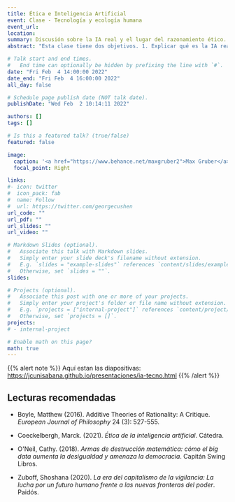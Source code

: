 ```yaml
---
title: Ética e Inteligencia Artificial
event: Clase - Tecnología y ecología humana
event_url: 
location: 
summary: Discusión sobre la IA real y el lugar del razonamiento ético.
abstract: "Esta clase tiene dos objetivos. 1. Explicar qué es la IA real para distinguirla de los casos de ciencia ficción. 2) Enseñar algunos de los retos éticos específicos de la IA real a través de casos concretos. Esto se logrará por medio de una discusión de las posibles formas de entender los proyectos de IA y del reto específico que presentan los sesgos en IA."

# Talk start and end times.
#   End time can optionally be hidden by prefixing the line with `#`.
date: "Fri Feb  4 14:00:00 2022"
date_end: "Fri Feb  4 16:00:00 2022"
all_day: false

# Schedule page publish date (NOT talk date).
publishDate: "Wed Feb  2 10:14:11 2022"

authors: []
tags: []

# Is this a featured talk? (true/false)
featured: false

image:
  caption: '<a href="https://www.behance.net/maxgruber2">Max Gruber</a> / <a href="https://www.betterimagesofai.org">Better Images of AI</a> / Banana / Plant / Flask / <a href="https://creativecommons.org/licenses/by/4.0/">Licenced by CC-BY 4.0</a>'
  focal_point: Right

links:
#- icon: twitter
#  icon_pack: fab
#  name: Follow
#  url: https://twitter.com/georgecushen
url_code: ""
url_pdf: ""
url_slides: ""
url_video: ""

# Markdown Slides (optional).
#   Associate this talk with Markdown slides.
#   Simply enter your slide deck's filename without extension.
#   E.g. `slides = "example-slides"` references `content/slides/example-slides.md`.
#   Otherwise, set `slides = ""`.
slides: 

# Projects (optional).
#   Associate this post with one or more of your projects.
#   Simply enter your project's folder or file name without extension.
#   E.g. `projects = ["internal-project"]` references `content/project/deep-learning/index.md`.
#   Otherwise, set `projects = []`.
projects:
# - internal-project

# Enable math on this page?
math: true
---
```


{{% alert note %}}
Aquí estan las diapositivas: https://jcunisabana.github.io/presentaciones/ia-tecno.html
{{% /alert %}}

## Lecturas recomendadas
- Boyle, Matthew (2016). Additive Theories of Rationality: A Critique. *European Journal of Philosophy* 24 (3): 527-555.

- Coeckelbergh, Marck. (2021). *Ética de la inteligencia artificial*. Cátedra.

- O'Neil, Cathy. (2018). *Armas de destrucción matemática: cómo el big data aumenta la desigualdad y amenaza la democracia*. Capitán Swing Libros.

- Zuboff, Shoshana (2020). *La era del capitalismo de la vigilancia: La lucha por un futuro humano frente a las nuevas fronteras del poder*. Paidós. 